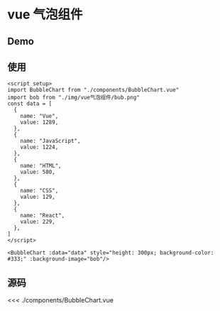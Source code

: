 <script setup>
import BubbleChart from './components/BubbleChart.vue'
import bob from './img/vue气泡组件/bub.png'
const data = [
  {
    name: "Vue",
    value: 1289
  },
  {
    name: "JavaScript",
    value: 1224
  },
  {
    name: "HTML",
    value: 580
  },
  {
    name: "CSS",
    value: 129
  },
  {
    name: "React",
    value: 229
  }
]
</script>

# vue 气泡组件

## Demo

<BubbleChart :data="data" style="height: 300px; background-color: #333;" :background-image="bob"/>

## 使用

```vue
<script setup>
import BubbleChart from "./components/BubbleChart.vue"
import bob from "./img/vue气泡组件/bub.png"
const data = [
  {
    name: "Vue",
    value: 1289,
  },
  {
    name: "JavaScript",
    value: 1224,
  },
  {
    name: "HTML",
    value: 580,
  },
  {
    name: "CSS",
    value: 129,
  },
  {
    name: "React",
    value: 229,
  },
]
</script>

<BubbleChart :data="data" style="height: 300px; background-color: #333;" :background-image="bob"/>
```

## 源码

<<< ./components/BubbleChart.vue
